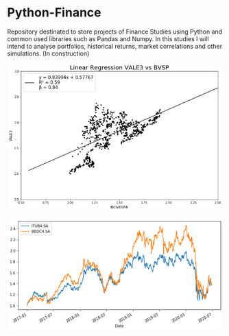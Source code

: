 # Python-Finance
Repository destinated to store projects of Finance Studies using Python and common used libraries such as Pandas and Numpy. In this studies I will intend to analyse portfolios, historical returns, market correlations and other simulations. (In construction)


![vale3bvsp](vale3bvsp.png?raw=true "vale3bvsp")

![BVSP](itub4bbdc3.png?raw=true "BVSP")

